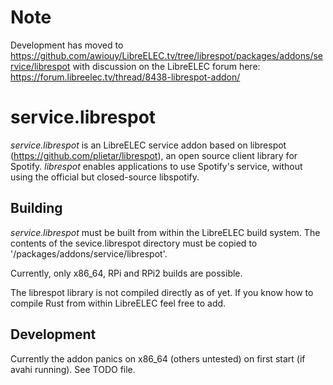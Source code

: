 # Note
Development has moved to https://github.com/awiouy/LibreELEC.tv/tree/librespot/packages/addons/service/librespot with discussion on the LibreELEC forum here: https://forum.libreelec.tv/thread/8438-librespot-addon/

# service.librespot
*service.librespot* is an LibreELEC service addon based on librespot (https://github.com/plietar/librespot), 
an open source client library for Spotify. *librespot* enables applications to 
use Spotify's service, without using the official but closed-source 
libspotify.

## Building
*service.librespot* must be built from within the LibreELEC build system.
The contents of the sevice.librespot directory must be copied to 
'/packages/addons/service/librespot'.

Currently, only x86_64, RPi and RPi2 builds are possible.

The librespot library is not compiled directly as of yet. If you know how to 
compile Rust from within LibreELEC feel free to add.

## Development
Currently the addon panics on x86_64 (others untested) on first start (if avahi running). See TODO file.
